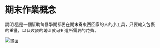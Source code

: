 # 期末作業概念

說明:這是一個幫助每個學期都要在期末寄東西回家的人的小工具，只要輸入包裹的重量，以及收發的地區就可知道所需要的花費。

<img src="https://images.plurk.com/7xuc1okQUYoGmivpHKIQ.jpg" alt="畫面">

